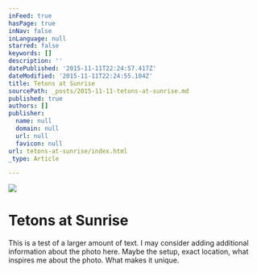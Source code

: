 ```yaml
---
inFeed: true
hasPage: true
inNav: false
inLanguage: null
starred: false
keywords: []
description: ''
datePublished: '2015-11-11T22:24:57.417Z'
dateModified: '2015-11-11T22:24:55.104Z'
title: Tetons at Sunrise
sourcePath: _posts/2015-11-11-tetons-at-sunrise.md
published: true
authors: []
publisher:
  name: null
  domain: null
  url: null
  favicon: null
url: tetons-at-sunrise/index.html
_type: Article

---
```

![](https://the-grid-user-content.s3-us-west-2.amazonaws.com/3fc7416f-8f40-4c92-bb57-b5af332bcb0c.jpg)

# Tetons at Sunrise

This is a test of a larger amount of text.  I may consider adding additional information about the photo here.  Maybe the setup, exact location, what inspires me about the photo.  What makes it unique.